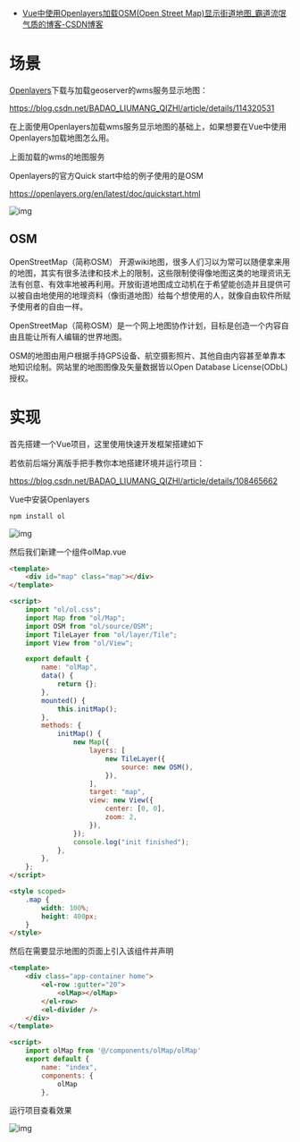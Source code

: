 - [Vue中使用Openlayers加载OSM(Open Street Map)显示街道地图_霸道流氓气质的博客-CSDN博客](https://blog.csdn.net/BADAO_LIUMANG_QIZHI/article/details/115826845)

# 场景

[Openlayers](https://so.csdn.net/so/search?q=Openlayers&spm=1001.2101.3001.7020)下载与加载geoserver的wms服务显示地图：

https://blog.csdn.net/BADAO_LIUMANG_QIZHI/article/details/114320531

在上面使用Openlayers加载wms服务显示地图的基础上，如果想要在Vue中使用Openlayers加载地图怎么用。

上面加载的wms的地图服务

Openlayers的官方Quick start中给的例子使用的是OSM

https://openlayers.org/en/latest/doc/quickstart.html

 

![img](https://img-blog.csdnimg.cn/20210418132906414.jpg?x-oss-process=image/watermark,type_ZmFuZ3poZW5naGVpdGk,shadow_10,text_aHR0cHM6Ly9ibG9nLmNzZG4ubmV0L0JBREFPX0xJVU1BTkdfUUlaSEk=,size_16,color_FFFFFF,t_70)

## OSM

OpenStreetMap（简称OSM） 开源wiki地图，很多人们习以为常可以随便拿来用的地图，其实有很多法律和技术上的限制，这些限制使得像地图这类的地理资讯无法有创意、有效率地被再利用。开放街道地图成立动机在于希望能创造并且提供可以被自由地使用的地理资料（像街道地图）给每个想使用的人，就像自由软件所赋予使用者的自由一样。

OpenStreetMap（简称OSM）是一个网上地图协作计划，目标是创造一个内容自由且能让所有人编辑的世界地图。

OSM的地图由用户根据手持GPS设备、航空摄影照片、其他自由内容甚至单靠本地知识绘制。网站里的地图图像及矢量数据皆以Open Database License(ODbL)授权。

# 实现

首先搭建一个Vue项目，这里使用快速开发框架搭建如下

若依前后端分离版手把手教你本地搭建环境并运行项目：

https://blog.csdn.net/BADAO_LIUMANG_QIZHI/article/details/108465662

Vue中安装Openlayers

```css
npm install ol
```

 

![img](https://img-blog.csdnimg.cn/20210418132918295.jpg?x-oss-process=image/watermark,type_ZmFuZ3poZW5naGVpdGk,shadow_10,text_aHR0cHM6Ly9ibG9nLmNzZG4ubmV0L0JBREFPX0xJVU1BTkdfUUlaSEk=,size_16,color_FFFFFF,t_70)

然后我们新建一个组件olMap.vue

```html
<template>
    <div id="map" class="map"></div>
</template>

<script>
    import "ol/ol.css";
    import Map from "ol/Map";
    import OSM from "ol/source/OSM";
    import TileLayer from "ol/layer/Tile";
    import View from "ol/View";

    export default {
        name: "olMap",
        data() {
            return {};
        },
        mounted() {
            this.initMap();
        },
        methods: {
            initMap() {
                new Map({
                    layers: [
                        new TileLayer({
                            source: new OSM(),
                        }),
                    ],
                    target: "map",
                    view: new View({
                        center: [0, 0],
                        zoom: 2,
                    }),
                });
                console.log("init finished");
            },
        },
    };
</script>

<style scoped>
    .map {
        width: 100%;
        height: 400px;
    }
</style>
```

然后在需要显示地图的页面上引入该组件并声明

```html
<template>
    <div class="app-container home">
        <el-row :gutter="20">
            <olMap></olMap>
        </el-row>
        <el-divider />
    </div>
</template>

<script>
    import olMap from '@/components/olMap/olMap'
    export default {
        name: "index",
        components: {
            olMap
        },
```

运行项目查看效果 

![img](https://img-blog.csdnimg.cn/20210418133724137.jpg?x-oss-process=image/watermark,type_ZmFuZ3poZW5naGVpdGk,shadow_10,text_aHR0cHM6Ly9ibG9nLmNzZG4ubmV0L0JBREFPX0xJVU1BTkdfUUlaSEk=,size_16,color_FFFFFF,t_70)
